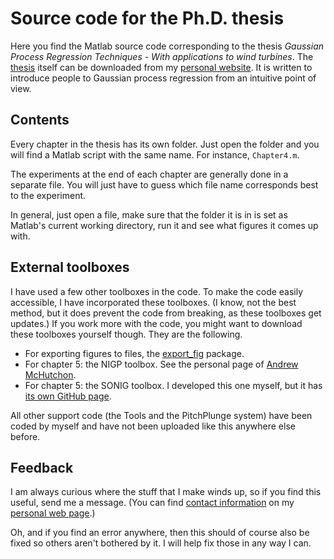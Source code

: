 # Source code for the Ph.D. thesis
Here you find the Matlab source code corresponding to the thesis *Gaussian Process Regression Techniques - With applications to wind turbines*. The [thesis](http://hildobijl.com/Downloads/GPRT.pdf) itself can be downloaded from my [personal website](http://hildobijl.com/Research.php). It is written to introduce people to Gaussian process regression from an intuitive point of view.

## Contents

Every chapter in the thesis has its own folder. Just open the folder and you will find a Matlab script with the same name. For instance, `Chapter4.m`.

The experiments at the end of each chapter are generally done in a separate file. You will just have to guess which file name corresponds best to the experiment.

In general, just open a file, make sure that the folder it is in is set as Matlab's current working directory, run it and see what figures it comes up with.

## External toolboxes

I have used a few other toolboxes in the code. To make the code easily accessible, I have incorporated these toolboxes. (I know, not the best method, but it does prevent the code from breaking, as these toolboxes get updates.) If you work more with the code, you might want to download these toolboxes yourself though. They are the following.

* For exporting figures to files, the [export_fig](https://nl.mathworks.com/matlabcentral/fileexchange/23629-export-fig) package.
* For chapter 5: the NIGP toolbox. See the personal page of [Andrew McHutchon](http://mlg.eng.cam.ac.uk/?portfolio=andrew-mchutchon).
* For chapter 5: the SONIG toolbox. I developed this one myself, but it has [its own GitHub page](https://github.com/HildoBijl/SONIG).

All other support code (the Tools and the PitchPlunge system) have been coded by myself and have not been uploaded like this anywhere else before.

## Feedback

I am always curious where the stuff that I make winds up, so if you find this useful, send me a message. (You can find [contact information](http://hildobijl.com/Contact.php) on my [personal web page](http://hildobijl.com/).)

Oh, and if you find an error anywhere, then this should of course also be fixed so others aren't bothered by it. I will help fix those in any way I can.
